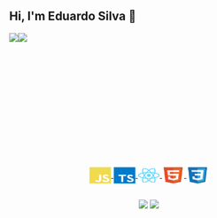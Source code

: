 ## Hi, I'm Eduardo Silva 👋️

<div align="center">
  <a href="https://github.com/eduardojrsilva">
  <div style="display: flex">
    <img height="180em" src ="https://github-readme-stats.vercel.app/api?username=eduardojrsilva&show_icons=true&count_private=true&theme=github_dark&hide=issues">
    <img height="180em"src ="https://github-readme-stats.vercel.app/api/top-langs/?username=eduardojrsilva&layout=compact&theme=github_dark&langs_count=6">
  </div>
  
  <br><br>
  
  <img align="center" alt="Eduardo-Js" height="30" width="40" src="https://raw.githubusercontent.com/devicons/devicon/master/icons/javascript/javascript-plain.svg">
  <img align="center" alt="Eduardo-Ts" height="30" width="40" src="https://raw.githubusercontent.com/devicons/devicon/master/icons/typescript/typescript-plain.svg">
  <img align="center" alt="Eduardo-React" height="30" width="40" src="https://raw.githubusercontent.com/devicons/devicon/master/icons/react/react-original.svg">
  <img align="center" alt="Eduardo-HTML" height="30" width="40" src="https://raw.githubusercontent.com/devicons/devicon/master/icons/html5/html5-original.svg">
  <img align="center" alt="Eduardo-CSS" height="30" width="40" src="https://raw.githubusercontent.com/devicons/devicon/master/icons/css3/css3-original.svg">
  
  ##
  
  <a href = "mailto:eduardojrodriguessilva@gmail.com"><img src="https://img.shields.io/badge/-Gmail-%23333?style=for-the-badge&logo=gmail&logoColor=white" target="_blank"></a>
  <a href="https://www.linkedin.com/in/eduardo-silva-e2610" target="_blank"><img src="https://img.shields.io/badge/-LinkedIn-%230077B5?style=for-the-badge&logo=linkedin&logoColor=white" target="_blank"></a> 
</div>
